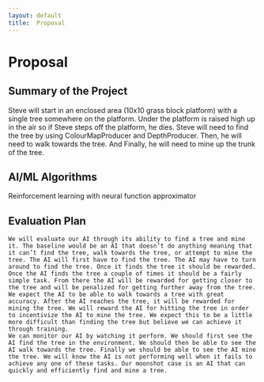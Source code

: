 ```yaml
---
layout: default
title:  Proposal
---
```


# Proposal

## Summary of the Project
Steve will start in an enclosed area (10x10 grass block platform) with a single tree somewhere on the platform. Under the platform is raised high up in the air so if Steve steps off the platform, he dies. Steve will need to find the tree by using ColourMapProducer and DepthProducer. Then, he will need to walk towards the tree. And Finally, he will need to mine up the trunk of the tree.

## AI/ML Algorithms
Reinforcement learning with neural function approximator

## Evaluation Plan
    We will evaluate our AI through its ability to find a tree and mine it. The baseline would be an AI that doesn’t do anything meaning that it can’t find the tree, walk towards the tree, or attempt to mine the tree. The AI will first have to find the tree. The AI may have to turn around to find the tree. Once it finds the tree it should be rewarded. Once the AI finds the tree a couple of times it should be a fairly simple task. From there the AI will be rewarded for getting closer to the tree and will be penalized for getting further away from the tree. We expect the AI to be able to walk towards a tree with great accuracy. After the AI reaches the tree, it will be rewarded for mining the tree. We will reward the AI for hitting the tree in order to incentivize the AI to mine the tree. We expect this to be a little more difficult than finding the tree but believe we can achieve it through training.
    We can monitor our AI by watching it perform. We should first see the AI find the tree in the environment. We should then be able to see the AI walk towards the tree. Finally we should be able to see the AI mine the tree. We will know the AI is not performing well when it fails to achieve any one of these tasks. Our moonshot case is an AI that can quickly and efficiently find and mine a tree.

